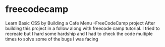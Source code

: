 # freecodecamp
Learn Basic CSS by Building a Cafe Menu -FreeCodeCamp project
After building this project in a follow along with freecode camp tutorial. I tried to recreate but I hard some hardship and I had to check the code multiple times to
solve some of the bugs I was facing
